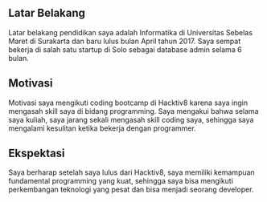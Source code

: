 [//]: # (Ceritakan sedikit tentang latar belakangmu seperti pendidikan terakhir atau pekerjaan sebelumnya)
## Latar Belakang
Latar belakang pendidikan saya adalah Informatika di Universitas Sebelas Maret di Surakarta dan baru lulus bulan April tahun 2017. Saya sempat bekerja di salah satu startup di Solo sebagai database admin selama 6 bulan.

[//]: # (Motivasi apa yang mendorongmu untuk ikut program coding bootcamp di Hacktiv8?)
## Motivasi
Motivasi saya mengikuti coding bootcamp di Hacktiv8 karena saya ingin mengasah skill saya di bidang programming. Saya mengakui bahwa selama saya kuliah, saya jarang sekali mengasah skill coding saya, sehingga saya mengalami kesulitan ketika bekerja dengan programmer.

[//]: # (Beri tahu kami, apa yang ingin kamu dapatkan di Hacktiv8 dan apa yang ingin kamu capai setelah lulus dari sini?)
## Ekspektasi
Saya berharap setelah saya lulus dari Hacktiv8, saya memiliki kemampuan fundamental programming yang kuat, sehingga saya bisa mengikuti perkembangan teknologi yang pesat dan bisa menjadi seorang developer.

[//]: # (Apakah ada hal lain yang ingin disampaikan? Bila ada, kamu bebas untuk menuliskannya)

